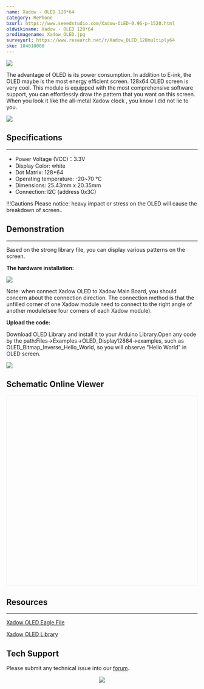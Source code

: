 ```yaml
---
name: Xadow - OLED 128*64
category: RePhone
bzurl: https://www.seeedstudio.com/Xadow-OLED-0.96-p-1520.html
oldwikiname: Xadow - OLED 128*64
prodimagename: Xadow_OLED.jpg
surveyurl: https://www.research.net/r/Xadow_OLED_128multiply64
sku: 104010000
---
```

![](https://files.seeedstudio.com/wiki/Xado_OLED_128multiply64/img/Xadow_OLED.jpg)

The advantage of OLED is its power consumption. In addition to E-ink, the OLED maybe is the most energy efficient screen. 128x64 OLED screen is very cool. This module is equipped with the most comprehensive software support, you can effortlessly draw the pattern that you want on this screen. When you look it like the all-metal Xadow clock , you know I did not lie to you.

[![](https://files.seeedstudio.com/wiki/Seeed-WiKi/docs/images/300px-Get_One_Now_Banner-ragular.png)](https://www.seeedstudio.com/Xadow-OLED-0.96-p-1520.html)

## Specifications
---
*   Power Voltage (VCC)：3.3V
*   Display Color: white
*   Dot Matrix: 128*64
*   Operating temperature:  -20~70 ℃
*   Dimensions: 25.43mm x 20.35mm
*   Connection: I2C (address 0x3C)

!!!Cautions
    Please notice: heavy impact or stress on the OLED will cause the breakdown of screen..

## Demonstration
---
Based on the strong library file, you can display various patterns on the screen.

**The hardware installation:**

![](https://files.seeedstudio.com/wiki/Xado_OLED_128multiply64/img/XadowOLEDUsage.jpg)

Note: when connect Xadow OLED to Xadow Main Board, you should concern about the connection direction. The connection method is that the unfilled corner of one Xadow module need to connect to the right angle of another module(see four corners of each Xadow module).

**Upload the code:**

Download OLED Library and install it to your Arduino Library.Open any code by the path:Files-&gt;Examples-&gt;OLED_Display12864-&gt;examples, such as OLED_Bitmap_Inverse_Hello_World, so you will observe "Hello World" in OLED screen.

![](https://files.seeedstudio.com/wiki/Xado_OLED_128multiply64/img/XadowOLEDUsage2.JPG)


## Schematic Online Viewer

<div class="altium-ecad-viewer" data-project-src="https://files.seeedstudio.com/wiki/Xado_OLED_128multiply64/res/Xadow_OLED.zip" style="border-radius: 0px 0px 4px 4px; height: 500px; border-style: solid; border-width: 1px; border-color: rgb(241, 241, 241); overflow: hidden; max-width: 1280px; max-height: 700px; box-sizing: border-box;" />
</div>


## Resources
---
[Xadow OLED Eagle File](https://files.seeedstudio.com/wiki/Xado_OLED_128multiply64/res/Xadow_OLED.zip)

[Xadow OLED Library](https://files.seeedstudio.com/wiki/Xado_OLED_128multiply64/res/SeeedOLED03142012.zip)

## Tech Support
Please submit any technical issue into our [forum](http://forum.seeedstudio.com/). <br /><p style="text-align:center"><a href="https://www.seeedstudio.com/act-4.html?utm_source=wiki&utm_medium=wikibanner&utm_campaign=newproducts" target="_blank"><img src="https://files.seeedstudio.com/wiki/Wiki_Banner/new_product.jpg" /></a></p>